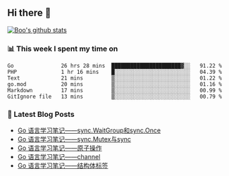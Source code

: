 ## Hi there 👋

[![Boo's github stats](https://github-readme-stats.vercel.app/api?username=0xAiKang)](https://github.com/anuraghazra/github-readme-stats)

<!-- [![Most Used Langs](https://github-readme-stats.vercel.app/api/top-langs/?username=0xAiKang)](https://github.com/anuraghazra/github-readme-stats) -->

### 📊 This week I spent my time on
<!--START_SECTION:waka-->

```text
Go               26 hrs 28 mins  ██████████████████████▓░░   91.22 %
PHP              1 hr 16 mins    █░░░░░░░░░░░░░░░░░░░░░░░░   04.39 %
Text             21 mins         ▒░░░░░░░░░░░░░░░░░░░░░░░░   01.22 %
go.mod           20 mins         ▒░░░░░░░░░░░░░░░░░░░░░░░░   01.16 %
Markdown         17 mins         ▒░░░░░░░░░░░░░░░░░░░░░░░░   00.99 %
GitIgnore file   13 mins         ▒░░░░░░░░░░░░░░░░░░░░░░░░   00.79 %
```

<!--END_SECTION:waka-->

### 📕 Latest Blog Posts
<!-- BLOG-POST-LIST:START -->
- [Go 语言学习笔记——sync.WaitGroup和sync.Once](https://www.0x2beace.com/go-language-study-notes-sync-Mutex-and-sync-WaitGroup-and-sync-Once/)
- [Go 语言学习笔记——sync.Mutex与sync](https://www.0x2beace.com/go-language-study-notes-sync-Mutex-and-sync/)
- [Go 语言学习笔记——原子操作](https://www.0x2beace.com/go-language-study-notes-atomic-operation/)
- [Go 语言学习笔记——channel](https://www.0x2beace.com/go-language-study-notes-channel/)
- [Go 语言学习笔记——结构体标签](https://www.0x2beace.com/go-language-study-notes-struct-tag/)
<!-- BLOG-POST-LIST:END -->

